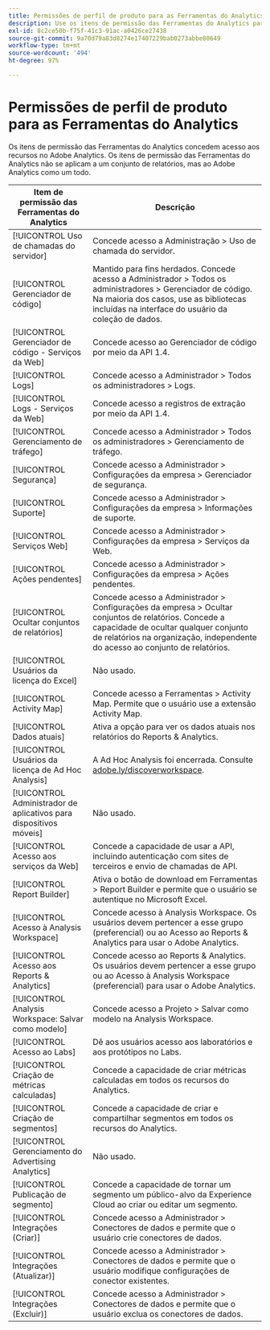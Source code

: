 ```yaml
---
title: Permissões de perfil de produto para as Ferramentas do Analytics
description: Use os itens de permissão das Ferramentas do Analytics para conceder acesso a recursos no Adobe Analytics.
exl-id: 8c2ce50b-f75f-41c3-91ac-a0426ce27438
source-git-commit: 9a70d79a83d8274e17407229bab0273abbe80649
workflow-type: tm+mt
source-wordcount: '494'
ht-degree: 97%

---
```


# Permissões de perfil de produto para as Ferramentas do Analytics

Os itens de permissão das Ferramentas do Analytics concedem acesso aos recursos no Adobe Analytics. Os itens de permissão das Ferramentas do Analytics não se aplicam a um conjunto de relatórios, mas ao Adobe Analytics como um todo.

| Item de permissão das Ferramentas do Analytics | Descrição |
|----|----|
| [!UICONTROL Uso de chamadas do servidor] | Concede acesso a Administração > Uso de chamada do servidor. |
| [!UICONTROL Gerenciador de código] | Mantido para fins herdados. Concede acesso a Administrador > Todos os administradores > Gerenciador de código. Na maioria dos casos, use as bibliotecas incluídas na interface do usuário da coleção de dados. |
| [!UICONTROL Gerenciador de código - Serviços da Web] | Concede acesso ao Gerenciador de código por meio da API 1.4. |
| [!UICONTROL Logs] | Concede acesso a Administrador > Todos os administradores > Logs. |
| [!UICONTROL Logs - Serviços da Web] | Concede acesso a registros de extração por meio da API 1.4. |
| [!UICONTROL Gerenciamento de tráfego] | Concede acesso a Administrador > Todos os administradores > Gerenciamento de tráfego. |
| [!UICONTROL Segurança] | Concede acesso a Administrador > Configurações da empresa > Gerenciador de segurança. |
| [!UICONTROL Suporte] | Concede acesso a Administrador > Configurações da empresa > Informações de suporte. |
| [!UICONTROL Serviços Web] | Concede acesso a Administrador > Configurações da empresa > Serviços da Web. |
| [!UICONTROL Ações pendentes] | Concede acesso a Administrador > Configurações da empresa > Ações pendentes. |
| [!UICONTROL Ocultar conjuntos de relatórios] | Concede acesso a Administrador > Configurações da empresa > Ocultar conjuntos de relatórios. Concede a capacidade de ocultar qualquer conjunto de relatórios na organização, independente do acesso ao conjunto de relatórios. |
| [!UICONTROL Usuários da licença do Excel] | Não usado. |
| [!UICONTROL Activity Map] | Concede acesso a Ferramentas > Activity Map. Permite que o usuário use a extensão Activity Map. |
| [!UICONTROL Dados atuais] | Ativa a opção para ver os dados atuais nos relatórios do Reports &amp; Analytics. |
| [!UICONTROL Usuários da licença de Ad Hoc Analysis] | A Ad Hoc Analysis foi encerrada. Consulte [adobe.ly/discoverworkspace](https://adobe.ly/discoverworkspace). |
| [!UICONTROL Administrador de aplicativos para dispositivos móveis] | Não usado. |
| [!UICONTROL Acesso aos serviços da Web] | Concede a capacidade de usar a API, incluindo autenticação com sites de terceiros e envio de chamadas de API. |
| [!UICONTROL Report Builder] | Ativa o botão de download em Ferramentas > Report Builder e permite que o usuário se autentique no Microsoft Excel. |
| [!UICONTROL Acesso à Analysis Workspace] | Concede acesso à Analysis Workspace. Os usuários devem pertencer a esse grupo (preferencial) ou ao Acesso ao Reports &amp; Analytics para usar o Adobe Analytics. |
| [!UICONTROL Acesso aos Reports &amp; Analytics] | Concede acesso ao Reports &amp; Analytics. Os usuários devem pertencer a esse grupo ou ao Acesso à Analysis Workspace (preferencial) para usar o Adobe Analytics. |
| [!UICONTROL Analysis Workspace: Salvar como modelo] | Concede acesso a Projeto > Salvar como modelo na Analysis Workspace. |
| [!UICONTROL Acesso ao Labs] | Dê aos usuários acesso aos laboratórios e aos protótipos no Labs. |
| [!UICONTROL Criação de métricas calculadas] | Concede a capacidade de criar métricas calculadas em todos os recursos do Analytics. |
| [!UICONTROL Criação de segmentos] | Concede a capacidade de criar e compartilhar segmentos em todos os recursos do Analytics. |
| [!UICONTROL Gerenciamento do Advertising Analytics] | Não usado. |
| [!UICONTROL Publicação de segmento] | Concede a capacidade de tornar um segmento um público-alvo da Experience Cloud ao criar ou editar um segmento. |
| [!UICONTROL Integrações (Criar)] | Concede acesso a Administrador > Conectores de dados e permite que o usuário crie conectores de dados. |
| [!UICONTROL Integrações (Atualizar)] | Concede acesso a Administrador > Conectores de dados e permite que o usuário modifique configurações de conector existentes. |
| [!UICONTROL Integrações (Excluir)] | Concede acesso a Administrador > Conectores de dados e permite que o usuário exclua os conectores de dados. |
